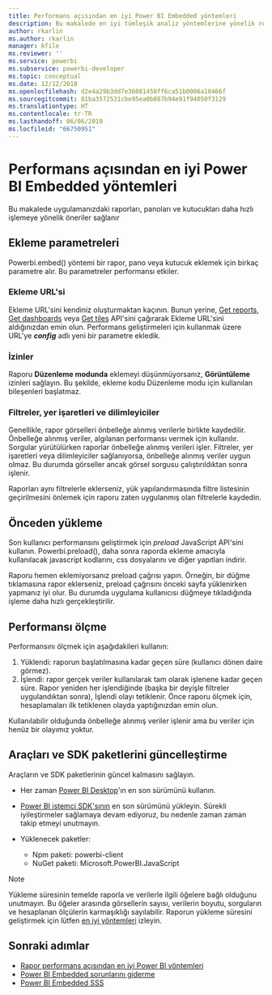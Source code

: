 ```yaml
---
title: Performans açısından en iyi Power BI Embedded yöntemleri
description: Bu makalede en iyi tümleşik analiz yöntemlerine yönelik rehberlik sağlanır
author: rkarlin
ms.author: rkarlin
manager: kfile
ms.reviewer: ''
ms.service: powerbi
ms.subservice: powerbi-developer
ms.topic: conceptual
ms.date: 12/12/2018
ms.openlocfilehash: d2e4a29b3dd7e36081458ff6ca51b0006a10466f
ms.sourcegitcommit: 81ba3572531cbe95ea0b887b94e91f94050f3129
ms.translationtype: HT
ms.contentlocale: tr-TR
ms.lasthandoff: 06/06/2019
ms.locfileid: "66750951"
---
```

# <a name="power-bi-embedded-performance-best-practices"></a>Performans açısından en iyi Power BI Embedded yöntemleri

Bu makalede uygulamanızdaki raporları, panoları ve kutucukları daha hızlı işlemeye yönelik öneriler sağlanır

## <a name="embed-parameters"></a>Ekleme parametreleri

Powerbi.embed() yöntemi bir rapor, pano veya kutucuk eklemek için birkaç parametre alır. Bu parametreler performansı etkiler.

### <a name="embed-url"></a>Ekleme URL'si

Ekleme URL'sini kendiniz oluşturmaktan kaçının. Bunun yerine, [Get reports](/rest/api/power-bi/reports/getreportsingroup), [Get dashboards](/rest/api/power-bi/dashboards/getdashboardsingroup) veya [Get tiles](/rest/api/power-bi/dashboards/gettilesingroup) API'sini çağırarak Ekleme URL'sini aldığınızdan emin olun. Performans geliştirmeleri için kullanmak üzere URL'ye **_config_** adlı yeni bir parametre ekledik.

### <a name="permissions"></a>İzinler

Raporu **Düzenleme modunda** eklemeyi düşünmüyorsanız, **Görüntüleme** izinleri sağlayın. Bu şekilde, ekleme kodu Düzenleme modu için kullanılan bileşenleri başlatmaz.

### <a name="filters-bookmarks-and-slicers"></a>Filtreler, yer işaretleri ve dilimleyiciler

Genellikle, rapor görselleri önbelleğe alınmış verilerle birlikte kaydedilir. Önbelleğe alınmış veriler, algılanan performansı vermek için kullanılır. Sorgular yürütülürken raporlar önbelleğe alınmış verileri işler. Filtreler, yer işaretleri veya dilimleyiciler sağlanıyorsa, önbelleğe alınmış veriler uygun olmaz. Bu durumda görseller ancak görsel sorgusu çalıştırıldıktan sonra işlenir.

Raporları aynı filtrelerle eklerseniz, yük yapılandırmasında filtre listesinin geçirilmesini önlemek için raporu zaten uygulanmış olan filtrelerle kaydedin.

## <a name="preload"></a>Önceden yükleme

Son kullanıcı performansını geliştirmek için *preload* JavaScript API'sini kullanın.
Powerbi.preload(), daha sonra raporda ekleme amacıyla kullanılacak javascript kodlarını, css dosyalarını ve diğer yapıtları indirir.

Raporu hemen eklemiyorsanız preload çağrısı yapın. Örneğin, bir düğme tıklamasına rapor eklerseniz, preload çağrısını önceki sayfa yüklenirken yapmanız iyi olur. Bu durumda uygulama kullanıcısı düğmeye tıkladığında işleme daha hızlı gerçekleştirilir.

## <a name="measure-performance"></a>Performansı ölçme

Performansını ölçmek için aşağıdakileri kullanın:

1. Yüklendi: raporun başlatılmasına kadar geçen süre (kullanıcı dönen daire görmez).
2. İşlendi: rapor gerçek veriler kullanılarak tam olarak işlenene kadar geçen süre. Rapor yeniden her işlendiğinde (başka bir deyişle filtreler uygulandıktan sonra), İşlendi olayı tetiklenir. Önce raporu ölçmek için, hesaplamaları ilk tetiklenen olayda yaptığınızdan emin olun.

Kullanılabilir olduğunda önbelleğe alınmış veriler işlenir ama bu veriler için henüz bir olayımız yoktur.

## <a name="update-tools-and-sdk-packages"></a>Araçları ve SDK paketlerini güncelleştirme

Araçların ve SDK paketlerinin güncel kalmasını sağlayın.

* Her zaman [Power BI Desktop](https://powerbi.microsoft.com/desktop/)'ın en son sürümünü kullanın.

* [Power BI istemci SDK'sının](https://github.com/Microsoft/PowerBI-JavaScript) en son sürümünü yükleyin. Sürekli iyileştirmeler sağlamaya devam ediyoruz, bu nedenle zaman zaman takip etmeyi unutmayın.

* Yüklenecek paketler:
    * Npm paketi: powerbi-client
    * NuGet paketi: Microsoft.PowerBI.JavaScript

> [!Note]
> Yükleme süresinin temelde raporla ve verilerle ilgili öğelere bağlı olduğunu unutmayın. Bu öğeler arasında görsellerin sayısı, verilerin boyutu, sorguların ve hesaplanan ölçülerin karmaşıklığı sayılabilir. Raporun yükleme süresini geliştirmek için lütfen [en iyi yöntemleri](../power-bi-reports-performance.md) izleyin.

## <a name="next-steps"></a>Sonraki adımlar

* [Rapor performans açısından en iyi Power BI yöntemleri](../power-bi-reports-performance.md)
* [Power BI Embedded sorunlarını giderme](embedded-troubleshoot.md)
* [Power BI Embedded SSS](embedded-faq.md)
